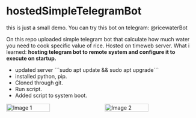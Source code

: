 # hostedSimpleTelegramBot

this is just a small demo. You can try this bot on telegram: @ricewaterBot

On this repo uploaded simple telegram bot that calculate how much water you need to cook specific value of rice. Hosted on timeweb server.
What i learned: <strong>hosting telegram bot to remote system and configure it to execute on startup.</strong>

<ul>
<li>updated server ```sudo apt update && sudo apt upgrade```</li>
<li>installed python, pip. </li>
<li>Cloned through git. </li>
<li>Run script. </li>
<li>Added script to system boot. </li>
</ul>
  <div style="display: flex; justify-content: space-between;">
  <img src="https://github.com/user-attachments/assets/20a7991d-722d-489a-9aa1-7ea2ac65bac4" alt="Image 1" width="48%" />
  <img src="https://github.com/user-attachments/assets/918baa60-ec5b-4536-a2ce-66efc67d6914" alt="Image 2" width="48%" />
</div>
